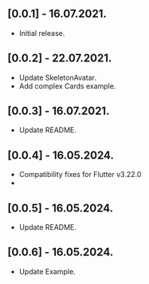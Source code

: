 ## [0.0.1] - 16.07.2021.

- Initial release.

## [0.0.2] - 22.07.2021.

- Update SkeletonAvatar.
- Add complex Cards example.

## [0.0.3] - 16.07.2021.

- Update README.

## [0.0.4] - 16.05.2024.

- Compatibility fixes for Flutter v3.22.0
-

## [0.0.5] - 16.05.2024.

- Update README.

## [0.0.6] - 16.05.2024.

- Update Example.
